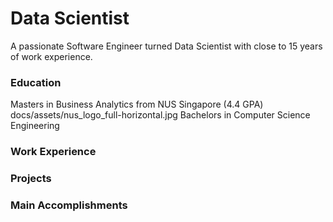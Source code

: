 # Data Scientist
A passionate Software Engineer turned Data Scientist with close to 15 years of work experience.

### Education
Masters in Business Analytics from NUS Singapore (4.4 GPA) docs/assets/nus_logo_full-horizontal.jpg
Bachelors in Computer Science Engineering

### Work Experience

### Projects

### Main Accomplishments
